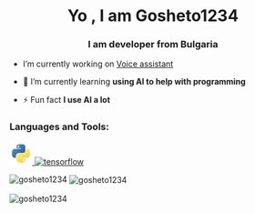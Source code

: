 <h1 align="center">Yo , I am Gosheto1234</h1>
<h3 align="center">I am developer from Bulgaria</h3>

- I’m currently working on [Voice assistant](https://github.com/Gosheto1234/Voice-Assistant)

- 🌱 I’m currently learning **using AI to help with programming**

- ⚡ Fun fact **I use AI a lot**



<h3 align="left">Languages and Tools:</h3>
<p align="left"> <a href="https://www.python.org" target="_blank" rel="noreferrer"> <img src="https://raw.githubusercontent.com/devicons/devicon/master/icons/python/python-original.svg" alt="python" width="40" height="40"/> </a> <a href="https://www.tensorflow.org" target="_blank" rel="noreferrer"> <img src="https://www.vectorlogo.zone/logos/tensorflow/tensorflow-icon.svg" alt="tensorflow" width="40" height="40"/> </a> </p>

<p><img align="left" src="https://github-readme-stats.vercel.app/api/top-langs?username=gosheto1234&show_icons=true&theme=dark&hide_border=true&locale=en&layout=compact" alt="gosheto1234" /></p>

<p>&nbsp;<img align="center" src="https://github-readme-stats.vercel.app/api?username=gosheto1234&show_icons=true&theme=dark&locale=en" alt="gosheto1234" /></p>

<p><img align="center" src="https://github-readme-streak-stats.herokuapp.com/?user=gosheto1234&theme=dark" alt="gosheto1234" /></p>
